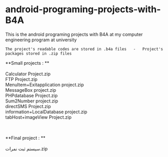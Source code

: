 # android-programing-projects-with-B4A
This is the android programing projects with B4A at my computer engineering program at university


    The project's readable codes are stored in .b4a files   -   Project's packages stored in .zip files

**Small projects : **  <br />  <br />
                  Calculator Project.zip <br />
                  FTP Project.zip <br />
                  MenuItem+Exitapplication project.zip <br />
                  MessageBox project.zip <br />
                  PHPdatabase Project.zip <br />
                  Sum2Number project.zip <br />
                  directSMS Project.zip <br />
                  information+LocalDatabase project.zip <br />
                  tabHost+imageView Project.zip <br /> <br /> <br /> 
                  
       


**Final project : ** <br />   <br />  سیستم ثبت نمرات.zip
<br /> <br /> 
